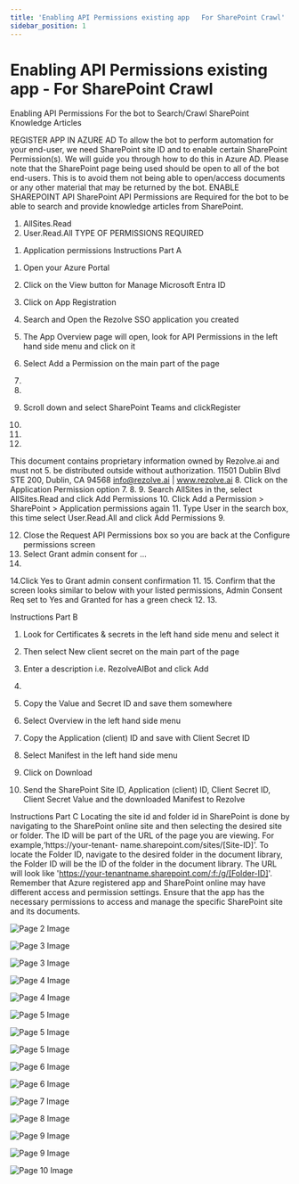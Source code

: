 ```yaml
---
title: 'Enabling API Permissions existing app   For SharePoint Crawl'
sidebar_position: 1
---
```



# Enabling API Permissions existing app - For SharePoint Crawl



Enabling API
Permissions
For the bot to Search/Crawl SharePoint
Knowledge Articles


REGISTER APP IN AZURE AD
To allow the bot to perform automation for your end-user, we need SharePoint site ID and to enable certain
SharePoint Permission(s). We will guide you through how to do this in Azure AD.
Please note that the SharePoint page being used should be open to all of the bot end-users. This is to avoid them not
being able to open/access documents or any other material that may be returned by the bot.
ENABLE SHAREPOINT API
SharePoint API Permissions are Required for the bot to be able to search and provide knowledge articles from
SharePoint.
1. AllSites.Read
2. User.Read.All
TYPE OF PERMISSIONS REQUIRED
1) Application permissions
Instructions Part A
1. Open your Azure Portal
2. Click on the View button for Manage Microsoft Entra ID

3. Click on App Registration
4. Search and Open the Rezolve SSO application you created

5. The App Overview page will open, look for API Permissions in the left hand side menu and click on it
6. Select Add a Permission on the main part of the page
1.
2.
7. Scroll down and select SharePoint
Teams and clickRegister
3.
5.
6.
This document contains proprietary information owned by Rezolve.ai and must not
5.
be distributed outside without authorization.
11501 Dublin Blvd STE 200, Dublin, CA 94568 info@rezolve.ai | www.rezolve.ai
8. Click on the Application Permission option
7.
8.
9. Search AllSites in the, select AllSites.Read and click Add Permissions
10. Click Add a Permission &gt; SharePoint &gt; Application permissions again
11. Type User in the search box, this time select User.Read.All and click Add Permissions
9.

12. Close the Request API Permissions box so you are back at the Configure permissions screen
13. Select Grant admin consent for …
10.
14.Click Yes to Grant admin consent confirmation
11.
15. Confirm that the screen looks similar to below with your listed permissions, Admin Consent Req set to Yes and
Granted for has a green check
12.
13.

Instructions Part B
1. Look for Certificates & secrets in the left hand side menu and select it
2. Then select New client secret on the main part of the page

3. Enter a description i.e. RezolveAIBot and click Add
14.

5. Copy the Value and Secret ID and save them somewhere
6. Select Overview in the left hand side menu
7. Copy the Application (client) ID and save with Client Secret ID
8. Select Manifest in the left hand side menu
9. Click on Download


10. Send the SharePoint Site ID, Application (client) ID, Client Secret ID, Client Secret Value and the
downloaded Manifest to Rezolve

Instructions Part C
Locating the site id and folder id in SharePoint is done by navigating to the SharePoint online site and then selecting
the desired site or folder. The ID will be part of the URL of the page you are viewing. For example,‘https://your-tenant-
name.sharepoint.com/sites/[Site-ID]’.
To locate the Folder ID, navigate to the desired folder in the document library, the Folder ID will be the ID of the
folder in the document library. The URL will look like 'https://your-tenantname.sharepoint.com/:f:/g/[Folder-ID]'.
Remember that Azure registered app and SharePoint online may have different access and permission settings.
Ensure that the app has the necessary permissions to access and manage the specific SharePoint site and its
documents.


![Page 2 Image](/img/reference/Graph%20API%20Guides/images/Enabling-API-Permissions-existing-app---For-SharePoint-Crawl_page2_4.png)

![Page 3 Image](/img/reference/Graph%20API%20Guides/images/Enabling-API-Permissions-existing-app---For-SharePoint-Crawl_page3_4.png)

![Page 3 Image](/img/reference/Graph%20API%20Guides/images/Enabling-API-Permissions-existing-app---For-SharePoint-Crawl_page3_5.png)

![Page 4 Image](/img/reference/Graph%20API%20Guides/images/Enabling-API-Permissions-existing-app---For-SharePoint-Crawl_page4_4.png)

![Page 4 Image](/img/reference/Graph%20API%20Guides/images/Enabling-API-Permissions-existing-app---For-SharePoint-Crawl_page4_5.png)

![Page 5 Image](/img/reference/Graph%20API%20Guides/images/Enabling-API-Permissions-existing-app---For-SharePoint-Crawl_page5_4.png)

![Page 5 Image](/img/reference/Graph%20API%20Guides/images/Enabling-API-Permissions-existing-app---For-SharePoint-Crawl_page5_5.png)

![Page 5 Image](/img/reference/Graph%20API%20Guides/images/Enabling-API-Permissions-existing-app---For-SharePoint-Crawl_page5_6.png)

![Page 6 Image](/img/reference/Graph%20API%20Guides/images/Enabling-API-Permissions-existing-app---For-SharePoint-Crawl_page6_4.png)

![Page 6 Image](/img/reference/Graph%20API%20Guides/images/Enabling-API-Permissions-existing-app---For-SharePoint-Crawl_page6_5.png)

![Page 7 Image](/img/reference/Graph%20API%20Guides/images/Enabling-API-Permissions-existing-app---For-SharePoint-Crawl_page7_4.png)

![Page 8 Image](/img/reference/Graph%20API%20Guides/images/Enabling-API-Permissions-existing-app---For-SharePoint-Crawl_page8_4.png)

![Page 9 Image](/img/reference/Graph%20API%20Guides/images/Enabling-API-Permissions-existing-app---For-SharePoint-Crawl_page9_4.png)

![Page 9 Image](/img/reference/Graph%20API%20Guides/images/Enabling-API-Permissions-existing-app---For-SharePoint-Crawl_page9_5.png)

![Page 10 Image](/img/reference/Graph%20API%20Guides/images/Enabling-API-Permissions-existing-app---For-SharePoint-Crawl_page10_4.png)

